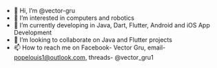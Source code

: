 - 👋 Hi, I’m @vector-gru
- 👀 I’m interested in computers and robotics
- 🌱 I’m currently developing in Java, Dart, Flutter, Android and iOS App Development
- 💞️ I’m looking to collaborate on Java and Flutter projects
- 📫 How to reach me on Facebook- Vector Gru, email- popelouis1@outlook.com, threads- @vector_gru1

<!---
vector-gru/vector-gru is a ✨ special ✨ repository because its `README.md` (this file) appears on your GitHub profile.
You can click the Preview link to take a look at your changes.
--->
